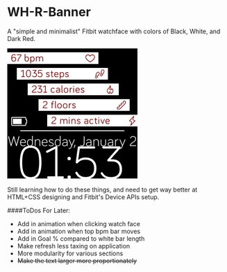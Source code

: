 # WH-R-Banner
A "simple and minimalist" Fitbit watchface with colors of Black, White, and Dark Red.

![WH-R Default.PNG](https://github.com/ersgonzalo/WH-R-Banner/blob/master/images/WH-R%20Default.PNG)

Still learning how to do these things, and need to get way better at HTML+CSS designing and Fitbit's Device APIs setup.

####ToDos For Later:
- Add in animation when clicking watch face
- Add in animation when top bpm bar moves
- Add in Goal % compared to white bar length
- Make refresh less taxing on application
- More modularity for various sections  
- ~~Make the text larger more proportionately~~
